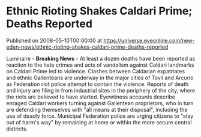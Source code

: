 # Ethnic Rioting Shakes Caldari Prime; Deaths Reported
Published on 2008-05-10T00:00:00 at https://universe.eveonline.com/new-eden-news/ethnic-rioting-shakes-caldari-prime-deaths-reported

Luminaire - **Breaking News** \- At least a dozen deaths have been reported as reaction to the hate crimes and acts of vandalism against Caldari landmarks on Caldari Prime led to violence. Clashes between Caldarian expatriates and ethnic Gallenteans are underway in the major cities of Tovil and Arcurio as Federation riot police attempt to contain the violence. Reports of death and injury are filing in from industrial sites in the periphery of the city, where the riots are believed to have started. Eyewitness accounts describe enraged Caldari workers turning against Gallentean proprietors, who in turn are defending themselves with "all means at their disposal", including the use of deadly force. Municipal Federation police are urging citizens to "stay out of harm's way" by remaining at home or within the more secure central districts.
